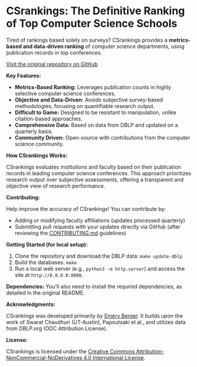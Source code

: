 # CSrankings: The Definitive Ranking of Top Computer Science Schools

Tired of rankings based solely on surveys? CSrankings provides a **metrics-based and data-driven ranking** of computer science departments, using publication records in top conferences.

[Visit the original repository on GitHub](https://github.com/emeryberger/CSrankings)

**Key Features:**

*   **Metrics-Based Ranking:** Leverages publication counts in highly selective computer science conferences.
*   **Objective and Data-Driven:** Avoids subjective survey-based methodologies, focusing on quantifiable research output.
*   **Difficult to Game:** Designed to be resistant to manipulation, unlike citation-based approaches.
*   **Comprehensive Data:**  Based on data from DBLP and updated on a quarterly basis.
*   **Community Driven:** Open-source with contributions from the computer science community.

**How CSrankings Works:**

CSrankings evaluates institutions and faculty based on their publication records in leading computer science conferences. This approach prioritizes research output over subjective assessments, offering a transparent and objective view of research performance.

**Contributing:**

Help improve the accuracy of CSrankings!  You can contribute by:

*   Adding or modifying faculty affiliations (updates processed quarterly)
*   Submitting pull requests with your updates directly via GitHub (after reviewing the [CONTRIBUTING.md](CONTRIBUTING.md) guidelines)

**Getting Started (for local setup):**

1.  Clone the repository and download the DBLP data: `make update-dblp`
2.  Build the databases: `make`
3.  Run a local web server (e.g., `python3 -m http.server`) and access the site at `http://0.0.0.0:8000`.

   **Dependencies:**  You'll also need to install the required dependencies, as detailed in the original README.

**Acknowledgments:**

CSrankings was developed primarily by [Emery Berger](https://emeryberger.com). It builds upon the work of Swarat Chaudhuri (UT-Austin), Papoutsaki et al., and utilizes data from DBLP.org (ODC Attribution License).

**License:**

CSrankings is licensed under the [Creative Commons Attribution-NonCommercial-NoDerivatives 4.0 International License](https://creativecommons.org/licenses/by-nc-nd/4.0/).